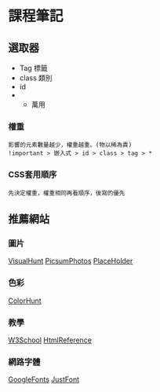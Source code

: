 # 課程筆記

## 選取器

- Tag 標籤
- class 類別
- id 
- * 萬用

### 權重

    影響的元素數量越少，權重越重。(物以稀為貴)
    !important > 嵌入式 > id > class > tag > *

### CSS套用順序

    先決定權重，權重相同再看順序，後寫的優先

## 推薦網站

### 圖片

[VisualHunt](https://visualhunt.com/)
[PicsumPhotos](https://picsum.photos/)
[PlaceHolder](https://placeholder.com/)

### 色彩

[ColorHunt](https://colorhunt.co/)

### 教學

[W3School](https://www.w3schools.com/)
[HtmlReference](https://htmlreference.io/)

### 網路字體

[GoogleFonts](https://fonts.google.com/)
[JustFont](https://justfont.com/)